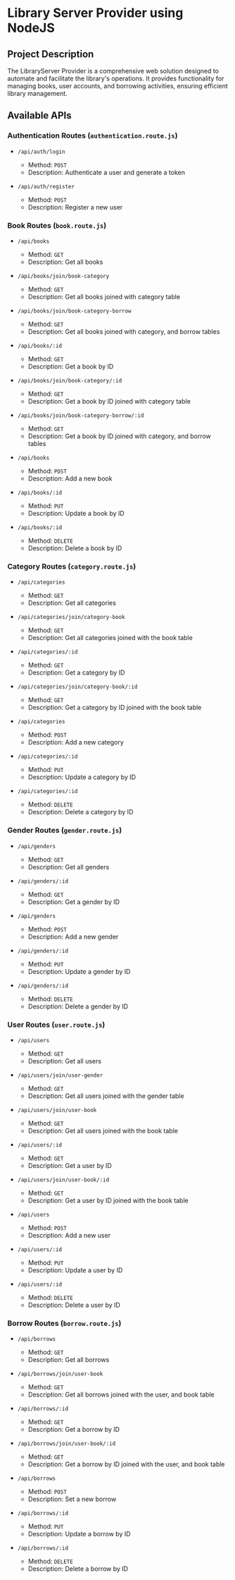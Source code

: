 # Library Server Provider using NodeJS

## Project Description

The LibraryServer Provider is a comprehensive web solution designed to automate and facilitate the library's operations. It provides functionality for managing books, user accounts, and borrowing activities, ensuring efficient library management.

## Available APIs


### Authentication Routes (`authentication.route.js`)

- `/api/auth/login`
  - Method: `POST`
  - Description: Authenticate a user and generate a token
    
- `/api/auth/register`
  - Method: `POST`
  - Description: Register a new user

 
### Book Routes (`book.route.js`)

- `/api/books`
  - Method: `GET`
  - Description: Get all books

- `/api/books/join/book-category`
  - Method: `GET`
  - Description: Get all books joined with category table

- `/api/books/join/book-category-borrow`
  - Method: `GET`
  - Description: Get all books joined with category, and borrow tables
  
- `/api/books/:id`
  - Method: `GET`
  - Description: Get a book by ID

- `/api/books/join/book-category/:id`
  - Method: `GET`
  - Description: Get a book by ID joined with category table
    
- `/api/books/join/book-category-borrow/:id`
  - Method: `GET`
  - Description: Get a book by ID joined with category, and borrow tables
    
- `/api/books`
  - Method: `POST`
  - Description: Add a new book

- `/api/books/:id`
  - Method: `PUT`
  - Description: Update a book by ID

- `/api/books/:id`
  - Method: `DELETE`
  - Description: Delete a book by ID

 
### Category Routes (`category.route.js`)

- `/api/categories`
  - Method: `GET`
  - Description: Get all categories

- `/api/categories/join/category-book`
  - Method: `GET`
  - Description: Get all categories joined with the book table
  
- `/api/categories/:id`
  - Method: `GET`
  - Description: Get a category by ID

- `/api/categories/join/category-book/:id`
  - Method: `GET`
  - Description: Get a category by ID joined with the book table

- `/api/categories`
  - Method: `POST`
  - Description: Add a new category

- `/api/categories/:id`
  - Method: `PUT`
  - Description: Update a category by ID

- `/api/categories/:id`
  - Method: `DELETE`
  - Description: Delete a category by ID

 
### Gender Routes (`gender.route.js`)

- `/api/genders`
  - Method: `GET`
  - Description: Get all genders

- `/api/genders/:id`
  - Method: `GET`
  - Description: Get a gender by ID

- `/api/genders`
  - Method: `POST`
  - Description: Add a new gender

- `/api/genders/:id`
  - Method: `PUT`
  - Description: Update a gender by ID

- `/api/genders/:id`
  - Method: `DELETE`
  - Description: Delete a gender by ID


### User Routes (`user.route.js`)

- `/api/users`
  - Method: `GET`
  - Description: Get all users

- `/api/users/join/user-gender`
  - Method: `GET`
  - Description: Get all users joined with the gender table

- `/api/users/join/user-book`
  - Method: `GET`
  - Description: Get all users joined with the book table
 
- `/api/users/:id`
  - Method: `GET`
  - Description: Get a user by ID

- `/api/users/join/user-book/:id`
  - Method: `GET`
  - Description: Get a user by ID joined with the book table

- `/api/users`
  - Method: `POST`
  - Description: Add a new user

- `/api/users/:id`
  - Method: `PUT`
  - Description: Update a user by ID

- `/api/users/:id`
  - Method: `DELETE`
  - Description: Delete a user by ID


### Borrow Routes (`borrow.route.js`)

- `/api/borrows`
  - Method: `GET`
  - Description: Get all borrows

- `/api/borrows/join/user-book`
  - Method: `GET`
  - Description: Get all borrows joined with the user, and book table

- `/api/borrows/:id`
  - Method: `GET`
  - Description: Get a borrow by ID

- `/api/borrows/join/user-book/:id`
  - Method: `GET`
  - Description: Get a borrow by ID joined with the user, and book table

- `/api/borrows`
  - Method: `POST`
  - Description: Set a new borrow

- `/api/borrows/:id`
  - Method: `PUT`
  - Description: Update a borrow by ID

- `/api/borrows/:id`
  - Method: `DELETE`
  - Description: Delete a borrow by ID
